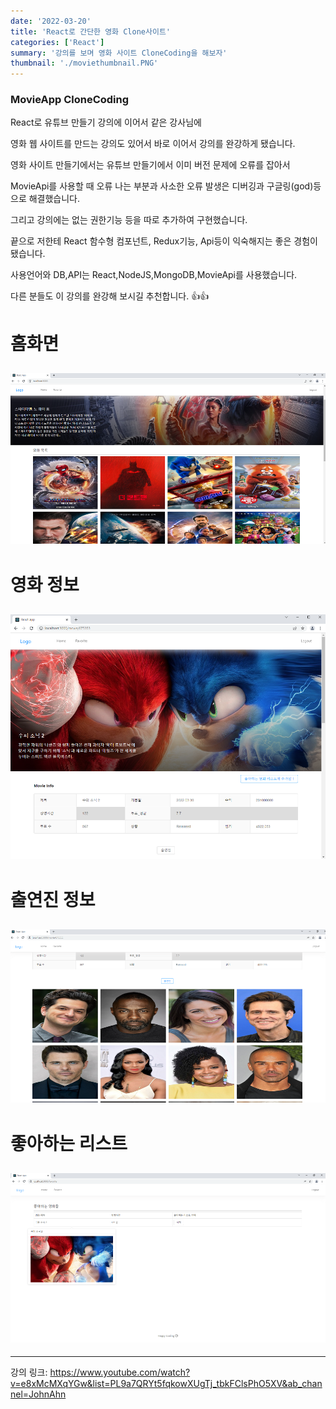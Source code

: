 ```yaml
---
date: '2022-03-20'
title: 'React로 간단한 영화 Clone사이트'
categories: ['React']
summary: '강의를 보며 영화 사이트 CloneCoding을 해보자'
thumbnail: './moviethumbnail.PNG'
---
```


### MovieApp CloneCoding

React로 유튜브 만들기 강의에 이어서 같은 강사님에

영화 웹 사이트를 만드는 강의도 있어서 바로 이어서 강의를 완강하게 됐습니다.

영화 사이트 만들기에서는 유튜브 만들기에서 이미 버전 문제에 오류를 잡아서

MovieApi를 사용할 때 오류 나는 부분과 사소한 오류 발생은 디버깅과 구글링(god)등으로 해결했습니다.

그리고 강의에는 없는 권한기능 등을 따로 추가하여 구현했습니다.

끝으로 저한테 React 함수형 컴포넌트, Redux기능, Api등이 익숙해지는 좋은 경험이 됐습니다.

사용언어와 DB,API는 React,NodeJS,MongoDB,MovieApi를 사용했습니다.

다른 분들도 이 강의를 완강해 보시길 추천합니다. 👍👍

# 홈화면

## ![file:///C:/Reactblog/LEEBLOG/static/movie/movieCloneHome.PNG](../static/movie/movieCloneHome.PNG)

# 영화 정보

## ![file:///C:/Reactblog/LEEBLOG/static/movie/movieCloneDetail.PNG](../static/movie/movieCloneDetail.PNG)

# 출연진 정보

## ![file:///C:/Reactblog/LEEBLOG/static/movie/movieCloneDetail2.PNG](../static/movie/movieCloneDetail2.PNG)

# 좋아하는 리스트

## ![file:///C:/Reactblog/LEEBLOG/static/movie/movieCloneFavirite.PNG](../static/movie/movieCloneFavirite.PNG)

---

강의 링크: https://www.youtube.com/watch?v=e8xMcMXqYGw&list=PL9a7QRYt5fqkowXUgTj_tbkFClsPhO5XV&ab_channel=JohnAhn
